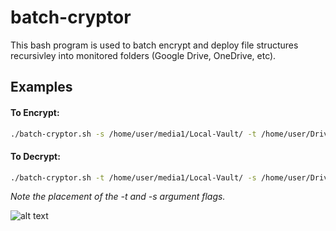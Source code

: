# batch-cryptor

This bash program is used to batch encrypt and deploy file structures recursivley into monitored folders (Google Drive, OneDrive, etc).

## Examples

#### To Encrypt:
```bash
./batch-cryptor.sh -s /home/user/media1/Local-Vault/ -t /home/user/Drive/Vault/
```

#### To Decrypt:
```bash
./batch-cryptor.sh -t /home/user/media1/Local-Vault/ -s /home/user/Drive/Vault/ -d
```

*Note the placement of the -t and -s argument flags.*

 
![alt text](http://cf.chucklesnetwork.com/items/7/5/6/5/2/original/yo-dawg-i-heard-you-like-encryption-so-i-encrypted-your-encrypti.jpg "Bye Felica")
